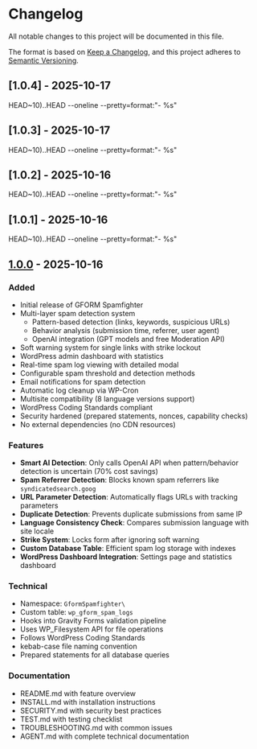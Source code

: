 # Changelog

All notable changes to this project will be documented in this file.

The format is based on [Keep a Changelog](https://keepachangelog.com/en/1.0.0/),
and this project adheres to [Semantic Versioning](https://semver.org/spec/v2.0.0.html).

## [1.0.4] - 2025-10-17

HEAD~10)..HEAD --oneline --pretty=format:"- %s"


## [1.0.3] - 2025-10-17

HEAD~10)..HEAD --oneline --pretty=format:"- %s"


## [1.0.2] - 2025-10-16

HEAD~10)..HEAD --oneline --pretty=format:"- %s"


## [1.0.1] - 2025-10-16

HEAD~10)..HEAD --oneline --pretty=format:"- %s"


## [1.0.0] - 2025-10-16

### Added

- Initial release of GFORM Spamfighter
- Multi-layer spam detection system
  - Pattern-based detection (links, keywords, suspicious URLs)
  - Behavior analysis (submission time, referrer, user agent)
  - OpenAI integration (GPT models and free Moderation API)
- Soft warning system for single links with strike lockout
- WordPress admin dashboard with statistics
- Real-time spam log viewing with detailed modal
- Configurable spam threshold and detection methods
- Email notifications for spam detection
- Automatic log cleanup via WP-Cron
- Multisite compatibility (8 language versions support)
- WordPress Coding Standards compliant
- Security hardened (prepared statements, nonces, capability checks)
- No external dependencies (no CDN resources)

### Features

- **Smart AI Detection**: Only calls OpenAI API when pattern/behavior detection is uncertain (70% cost savings)
- **Spam Referrer Detection**: Blocks known spam referrers like `syndicatedsearch.goog`
- **URL Parameter Detection**: Automatically flags URLs with tracking parameters
- **Duplicate Detection**: Prevents duplicate submissions from same IP
- **Language Consistency Check**: Compares submission language with site locale
- **Strike System**: Locks form after ignoring soft warning
- **Custom Database Table**: Efficient spam log storage with indexes
- **WordPress Dashboard Integration**: Settings page and statistics dashboard

### Technical

- Namespace: `GformSpamfighter\`
- Custom table: `wp_gform_spam_logs`
- Hooks into Gravity Forms validation pipeline
- Uses WP_Filesystem API for file operations
- Follows WordPress Coding Standards
- kebab-case file naming convention
- Prepared statements for all database queries

### Documentation

- README.md with feature overview
- INSTALL.md with installation instructions
- SECURITY.md with security best practices
- TEST.md with testing checklist
- TROUBLESHOOTING.md with common issues
- AGENT.md with complete technical documentation

[1.0.0]: https://github.com/gbyat/gform-spamfighter/releases/tag/v1.0.0
